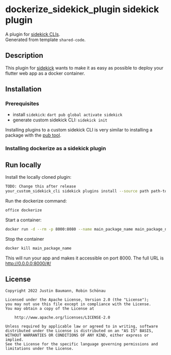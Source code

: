 # dockerize_sidekick_plugin sidekick plugin

A plugin for [sidekick CLIs](https://pub.dev/packages/sidekick).  
Generated from template `shared-code`.

## Description

This plugin for [sidekick](https://pub.dev/packages/sidekick) wants to make it as easy as possible to deploy your flutter web app as a docker container.

## Installation

### Prerequisites

- install `sidekick`: `dart pub global activate sidekick`
- generate custom sidekick CLI: `sidekick init`

Installing plugins to a custom sidekick CLI is very similar to installing a package with
the [pub tool](https://dart.dev/tools/pub/cmd/pub-global#activating-a-package).

### Installing dockerize as a sidekick plugin

## Run locally

Install the locally cloned plugin:

```bash
TODO: Change this after release
your_custom_sidekick_cli sidekick plugins install --source path path-to-local-dockerize-plugin
```

Run the dockerize command:

```bash
office dockerize
```

Start a container:

```bash
docker run -d --rm -p 8000:8080 --name main_package_name main_package_name:dev
```

Stop the container

```bash
docker kill main_package_name 
```

This will run your app and makes it accessible on port 8000. The full URL is <http://0.0.0.0:8000/#/>

## License

   ```Text
   Copyright 2022 Justin Baumann, Robin Schönau

   Licensed under the Apache License, Version 2.0 (the "License");
   you may not use this file except in compliance with the License.
   You may obtain a copy of the License at

       http://www.apache.org/licenses/LICENSE-2.0

   Unless required by applicable law or agreed to in writing, software
   distributed under the License is distributed on an "AS IS" BASIS,
   WITHOUT WARRANTIES OR CONDITIONS OF ANY KIND, either express or implied.
   See the License for the specific language governing permissions and
   limitations under the License.
   ```
